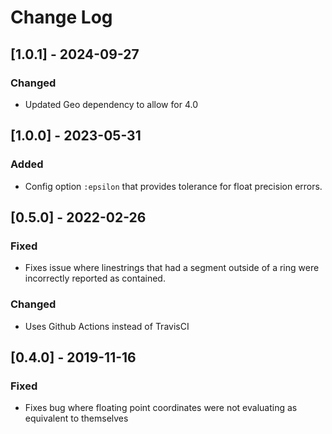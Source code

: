 # Change Log

## [1.0.1] - 2024-09-27

### Changed

- Updated Geo dependency to allow for 4.0

## [1.0.0] - 2023-05-31

### Added

- Config option `:epsilon` that provides tolerance for float precision errors.

## [0.5.0] - 2022-02-26

### Fixed

- Fixes issue where linestrings that had a segment outside of a ring were incorrectly reported as contained.

### Changed

- Uses Github Actions instead of TravisCI

## [0.4.0] - 2019-11-16

### Fixed

- Fixes bug where floating point coordinates were not evaluating as equivalent to themselves
